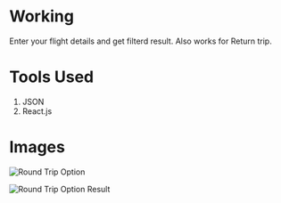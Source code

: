# Working

Enter your flight details and get filterd result.
Also works for Return trip.

# Tools Used

1. JSON
2. React.js

# Images


![Round Trip Option](https://user-images.githubusercontent.com/103368827/208938976-643cb51d-02c3-4cc2-868f-fda20abb965a.png)



![Round Trip Option Result](https://user-images.githubusercontent.com/103368827/208939551-851ee49c-8571-4cf7-8458-3f997893472d.png)
